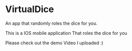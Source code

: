 # VirtualDice
An app that randomly roles the dice for you.


This is a IOS mobile application 
That roles the dice for you

Please check out the demo Video I uploaded :)
